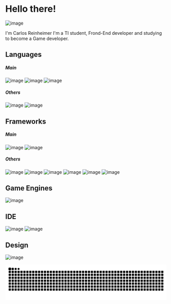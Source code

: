 # Hello there!

![image](https://i.makeagif.com/media/3-15-2016/wMkRou.gif)

I'm Carlos Reinheimer
I'm a TI student, Frond-End developer and studying to become a Game developer.

## Languages
##### Main
![image](https://img.shields.io/badge/JavaScript-323330?style=for-the-badge&logo=javascript&logoColor=F7DF1E) ![image](https://img.shields.io/badge/CSS-239120?&style=for-the-badge&logo=css3&logoColor=white) ![image](https://img.shields.io/badge/HTML5-E34F26?style=for-the-badge&logo=html5&logoColor=white) 
##### Others
![image](https://img.shields.io/badge/Python-3776AB?style=for-the-badge&logo=python&logoColor=white) ![image](https://img.shields.io/badge/C%23-239120?style=for-the-badge&logo=c-sharp&logoColor=white)

## Frameworks
##### Main
![image](https://img.shields.io/badge/React-20232A?style=for-the-badge&logo=react&logoColor=61DAFB) ![image](https://img.shields.io/badge/React_Native-20232A?style=for-the-badge&logo=react&logoColor=61DAFB) 

##### Others
![image](https://img.shields.io/badge/Jupyter-F37626.svg?&style=for-the-badge&logo=Jupyter&logoColor=white) ![image](https://img.shields.io/badge/conda-342B029.svg?&style=for-the-badge&logo=anaconda&logoColor=white) ![image](https://img.shields.io/badge/Numpy-777BB4?style=for-the-badge&logo=numpy&logoColor=white) ![image](https://img.shields.io/badge/Pandas-2C2D72?style=for-the-badge&logo=pandas&logoColor=white) ![image](https://img.shields.io/badge/scikit_learn-F7931E?style=for-the-badge&logo=scikit-learn&logoColor=white) ![image](https://img.shields.io/badge/Postman-FF6C37?style=for-the-badge&logo=Postman&logoColor=white) 

## Game Engines
![image](https://img.shields.io/badge/Unity-100000?style=for-the-badge&logo=unity&logoColor=white)

## IDE
![image](https://img.shields.io/badge/Visual_Studio_Code-0078D4?style=for-the-badge&logo=visual%20studio%20code&logoColor=white) ![image](https://img.shields.io/badge/Visual_Studio-5C2D91?style=for-the-badge&logo=visual%20studio&logoColor=white)

## Design
![image](https://img.shields.io/badge/Figma-F24E1E?style=for-the-badge&logo=figma&logoColor=white) 

![Snake animation](https://github.com/Carlos-Reinheimer/Carlos-Reinheimer/blob/output/github-contribution-grid-snake.svg)





